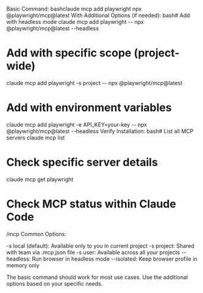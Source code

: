 Basic Command:
bashclaude mcp add playwright npx @playwright/mcp@latest
With Additional Options (if needed):
bash# Add with headless mode
claude mcp add playwright -- npx @playwright/mcp@latest --headless

# Add with specific scope (project-wide)

claude mcp add playwright -s project -- npx @playwright/mcp@latest

# Add with environment variables

claude mcp add playwright -e API_KEY=your-key -- npx @playwright/mcp@latest --headless
Verify Installation:
bash# List all MCP servers
claude mcp list

# Check specific server details

claude mcp get playwright

# Check MCP status within Claude Code

/mcp
Common Options:

-s local (default): Available only to you in current project
-s project: Shared with team via .mcp.json file
-s user: Available across all your projects
--headless: Run browser in headless mode
--isolated: Keep browser profile in memory only

The basic command should work for most use cases. Use the additional options based on your specific needs.
